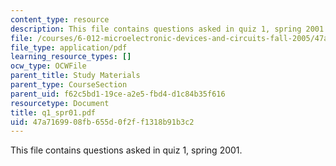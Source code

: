 ```yaml
---
content_type: resource
description: This file contains questions asked in quiz 1, spring 2001.
file: /courses/6-012-microelectronic-devices-and-circuits-fall-2005/47a7169908fb655d0f2ff1318b91b3c2_q1_spr01.pdf
file_type: application/pdf
learning_resource_types: []
ocw_type: OCWFile
parent_title: Study Materials
parent_type: CourseSection
parent_uid: f62c5bd1-19ce-a2e5-fbd4-d1c84b35f616
resourcetype: Document
title: q1_spr01.pdf
uid: 47a71699-08fb-655d-0f2f-f1318b91b3c2
---
```

This file contains questions asked in quiz 1, spring 2001.

